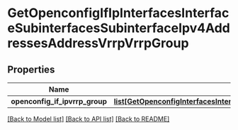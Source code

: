# GetOpenconfigIfIpInterfacesInterfaceSubinterfacesSubinterfaceIpv4AddressesAddressVrrpVrrpGroup

## Properties
Name | Type | Description | Notes
------------ | ------------- | ------------- | -------------
**openconfig_if_ipvrrp_group** | [**list[GetOpenconfigInterfacesInterfacesOpenconfiginterfacesinterfacesSubinterfacesOpenconfigifipipv4AddressesVrrpVrrpgroup]**](GetOpenconfigInterfacesInterfacesOpenconfiginterfacesinterfacesSubinterfacesOpenconfigifipipv4AddressesVrrpVrrpgroup.md) |  | [optional] 

[[Back to Model list]](../README.md#documentation-for-models) [[Back to API list]](../README.md#documentation-for-api-endpoints) [[Back to README]](../README.md)


